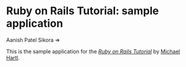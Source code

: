 # Ruby on Rails Tutorial: sample application
Aanish Patel Sikora =>

This is the sample application for
the [*Ruby on Rails Tutorial*](http://railstutorial.org/)
by [Michael Hartl](http://michaelhartl.com/).

